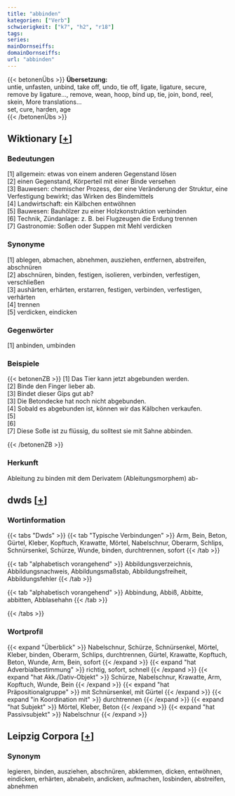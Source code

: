 ```yaml
---
title: "abbinden"
kategorien: ["Verb"]
schwierigkeit: ["k7", "h2", "r18"]
tags:
series:
mainDornseiffs:
domainDornseiffs:
url: "abbinden"
---
```


{{< betonenÜbs >}}
**Übersetzung:**  
untie, unfasten, unbind, take off, undo, tie off, ligate, ligature, secure, remove by ligature..., remove, wean, hoop, bind up, tie, join, bond, reel, skein, More translations...  
set, cure, harden, age  
{{< /betonenÜbs >}}

## Wiktionary [[+](https://de.wiktionary.org/wiki/abbinden)]

### Bedeutungen
[1] allgemein: etwas von einem anderen Gegenstand lösen  
[2] einen Gegenstand, Körperteil mit einer Binde versehen  
[3] Bauwesen: chemischer Prozess, der eine Veränderung der Struktur, eine Verfestigung bewirkt; das Wirken des Bindemittels  
[4] Landwirtschaft: ein Kälbchen entwöhnen  
[5] Bauwesen: Bauhölzer zu einer Holzkonstruktion verbinden  
[6] Technik, Zündanlage: z. B. bei Flugzeugen die Erdung trennen  
[7] Gastronomie: Soßen oder Suppen mit Mehl verdicken  

### Synonyme
[1] ablegen, abmachen, abnehmen, ausziehen, entfernen, abstreifen, abschnüren  
[2] abschnüren, binden, festigen, isolieren, verbinden, verfestigen, verschließen  
[3] aushärten, erhärten, erstarren, festigen, verbinden, verfestigen, verhärten  
[4] trennen  
[5] verdicken, eindicken  

### Gegenwörter
[1] anbinden, umbinden  

### Beispiele
{{< betonenZB >}}
[1] Das Tier kann jetzt abgebunden werden.  
[2] Binde den Finger lieber ab.  
[3] Bindet dieser Gips gut ab?  
[3] Die Betondecke hat noch nicht abgebunden.  
[4] Sobald es abgebunden ist, können wir das Kälbchen verkaufen.  
[5]  
[6]  
[7] Diese Soße ist zu flüssig, du solltest sie mit Sahne abbinden.  

{{< /betonenZB >}}
### Herkunft
Ableitung zu binden mit dem Derivatem (Ableitungsmorphem) ab-  



## dwds [[+](https://www.dwds.de/wb/abbinden)]

### Wortinformation
{{< tabs "Dwds" >}}
{{< tab "Typische Verbindungen" >}}
Arm, Bein, Beton, Gürtel, Kleber, Kopftuch, Krawatte, Mörtel, Nabelschnur, Oberarm, Schlips, Schnürsenkel, Schürze, Wunde, binden, durchtrennen, sofort
{{< /tab >}}

{{< tab "alphabetisch vorangehend" >}}
Abbildungsverzeichnis, Abbildungsnachweis, Abbildungsmaßstab, Abbildungsfreiheit, Abbildungsfehler
{{< /tab >}}

{{< tab "alphabetisch vorangehend" >}}
Abbindung, Abbiß, Abbitte, abbitten, Abblasehahn
{{< /tab >}}

{{< /tabs >}}

### Wortprofil
{{< expand "Überblick" >}} Nabelschnur, Schürze, Schnürsenkel, Mörtel, Kleber, binden, Oberarm, Schlips, durchtrennen, Gürtel, Krawatte, Kopftuch, Beton, Wunde, Arm, Bein, sofort {{< /expand >}}
{{< expand "hat Adverbialbestimmung" >}} richtig, sofort, schnell {{< /expand >}}
{{< expand "hat Akk./Dativ-Objekt" >}} Schürze, Nabelschnur, Krawatte, Arm, Kopftuch, Wunde, Bein {{< /expand >}}
{{< expand "hat Präpositionalgruppe" >}} mit Schnürsenkel, mit Gürtel {{< /expand >}}
{{< expand "in Koordination mit" >}} durchtrennen {{< /expand >}}
{{< expand "hat Subjekt" >}} Mörtel, Kleber, Beton {{< /expand >}}
{{< expand "hat Passivsubjekt" >}} Nabelschnur {{< /expand >}}

## Leipzig Corpora [[+](https://corpora.uni-leipzig.de/en/res?word=abbinden&corpusId=deu_newscrawl-public_2018)]


### Synonym
legieren, binden, ausziehen, abschnüren, abklemmen, dicken, entwöhnen, eindicken, erhärten, abnabeln, andicken, aufmachen, losbinden, abstreifen, abnehmen

